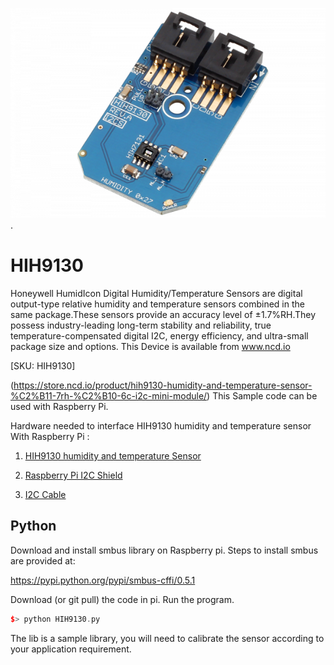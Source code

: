 [![HIH9130](HIH9130_I2C.png)](https://store.ncd.io/product/hih9130-humidity-and-temperature-sensor-%C2%B11-7rh-%C2%B10-6c-i2c-mini-module/).

# HIH9130

Honeywell HumidIcon Digital Humidity/Temperature Sensors are digital output-type relative humidity and temperature sensors combined in the same package.These sensors provide an accuracy level of ±1.7%RH.They possess industry-leading long-term stability and reliability, true temperature-compensated digital I2C, energy efficiency, and ultra-small package size and options.
This Device is available from www.ncd.io

[SKU: HIH9130]

(https://store.ncd.io/product/hih9130-humidity-and-temperature-sensor-%C2%B11-7rh-%C2%B10-6c-i2c-mini-module/)
This Sample code can be used with Raspberry Pi.

Hardware needed to interface HIH9130 humidity and temperature sensor With Raspberry Pi :

1. <a href="https://store.ncd.io/product/hih9130-humidity-and-temperature-sensor-%C2%B11-7rh-%C2%B10-6c-i2c-mini-module/">HIH9130 humidity and temperature Sensor</a>

2. <a href="https://store.ncd.io/product/i2c-shield-for-raspberry-pi-3-pi2-with-outward-facing-i2c-port-terminates-over-hdmi-port/">Raspberry Pi I2C Shield</a>

3. <a href="https://store.ncd.io/product/i%C2%B2c-cable/">I2C Cable</a>

## Python

Download and install smbus library on Raspberry pi. Steps to install smbus are provided at:

https://pypi.python.org/pypi/smbus-cffi/0.5.1

Download (or git pull) the code in pi. Run the program.

```cpp
$> python HIH9130.py
```
The lib is a sample library, you will need to calibrate the sensor according to your application requirement.
